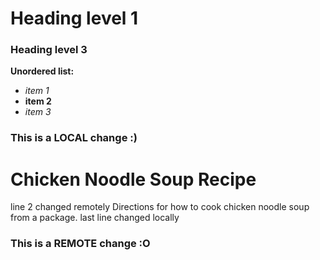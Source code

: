 # Heading level 1
### Heading level 3

**Unordered list:**
- *item 1*
- **item 2**
- *item 3*

### This is a LOCAL change :)
# Chicken Noodle Soup Recipe
line 2 changed remotely
Directions for how to cook chicken noodle soup from a package.
last line changed locally
### This is a REMOTE change :O
